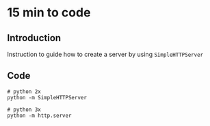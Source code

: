 # 15 min to code

## Introduction
Instruction to guide how to create a server by using `SimpleHTTPServer`

## Code
```
# python 2x
python -m SimpleHTTPServer
```

```
# python 3x
python -m http.server
```
